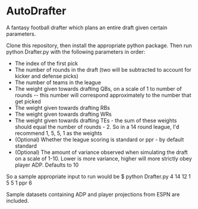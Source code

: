 # AutoDrafter

A fantasy football drafter which plans an entire draft given certain parameters.

Clone this repository, then install the appropriate python package. Then run python Drafter.py with the following parameters in order:
  - The index of the first pick 
  - The number of rounds in the draft (two will be subtracted to account for kicker and defense picks)
  - The number of teams in the league
  - The weight given towards drafting QBs, on a scale of 1 to number of rounds -- this number will correspond approximately to the number that get picked
  - The weight given towards drafting RBs
  - The weight given towards drafting WRs
  - The weight given towards drafting TEs - the sum of these weights should equal the number of rounds - 2. So in a 14 round league, I'd recommend 1, 5, 5, 1 as the weights
  - (Optional) Whether the league scoring is standard or ppr - by default standard
  - (Optional) The amount of variance observed when simulating the draft on a scale of 1-10. Lower is more variance, higher will more strictly obey player ADP. Defaults to 10
  
  So a sample appropriate input to run would be $ python Drafter.py 4 14 12 1 5 5 1 ppr 6
 
 Sample datasets containing ADP and player projections from ESPN are included.
